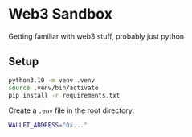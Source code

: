 # Web3 Sandbox

Getting familiar with web3 stuff, probably just python

## Setup

```bash
python3.10 -m venv .venv
source .venv/bin/activate
pip install -r requirements.txt
```

Create a `.env` file in the root directory:

```bash
WALLET_ADDRESS="0x..."
```
